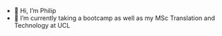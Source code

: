 - 👋 Hi, I’m Philip
- 🌱 I’m currently taking a bootcamp as well as my MSc Translation and Technology at UCL
<!---
TheVeryPulse/TheVeryPulse is a ✨ special ✨ repository because its `README.md` (this file) appears on your GitHub profile.
You can click the Preview link to take a look at your changes.
--->
